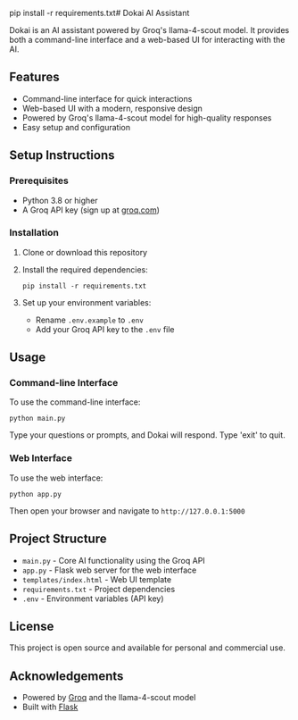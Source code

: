 pip install -r requirements.txt# Dokai AI Assistant

Dokai is an AI assistant powered by Groq's llama-4-scout model. It provides both a command-line interface and a web-based UI for interacting with the AI.

## Features

- Command-line interface for quick interactions
- Web-based UI with a modern, responsive design
- Powered by Groq's llama-4-scout model for high-quality responses
- Easy setup and configuration

## Setup Instructions

### Prerequisites

- Python 3.8 or higher
- A Groq API key (sign up at [groq.com](https://groq.com))

### Installation

1. Clone or download this repository

2. Install the required dependencies:
   ```
   pip install -r requirements.txt
   ```

3. Set up your environment variables:
   - Rename `.env.example` to `.env`
   - Add your Groq API key to the `.env` file

## Usage

### Command-line Interface

To use the command-line interface:

```
python main.py
```

Type your questions or prompts, and Dokai will respond. Type 'exit' to quit.

### Web Interface

To use the web interface:

```
python app.py
```

Then open your browser and navigate to `http://127.0.0.1:5000`

## Project Structure

- `main.py` - Core AI functionality using the Groq API
- `app.py` - Flask web server for the web interface
- `templates/index.html` - Web UI template
- `requirements.txt` - Project dependencies
- `.env` - Environment variables (API key)

## License

This project is open source and available for personal and commercial use.

## Acknowledgements

- Powered by [Groq](https://groq.com) and the llama-4-scout model
- Built with [Flask](https://flask.palletsprojects.com/)